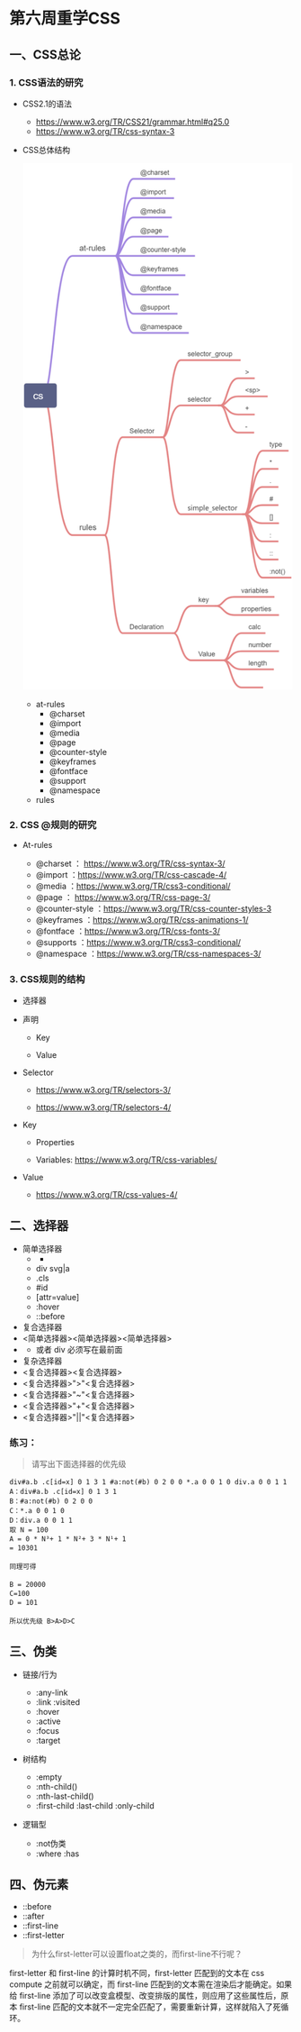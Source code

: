 # 第六周重学CSS

## 一、CSS总论

### 1. CSS语法的研究 

- CSS2.1的语法 

  - https://www.w3.org/TR/CSS21/grammar.html#q25.0
  - https://www.w3.org/TR/css-syntax-3 

- CSS总体结构 

   ![](1.jpg)

   - at-rules
      - @charset
      - @import
      - @media
      - @page
      - @counter-style
      - @keyframes
      - @fontface
      - @support
      - @namespace
   - rules

### 2. CSS @规则的研究 

- At-rules  

   - @charset ： https://www.w3.org/TR/css-syntax-3/  
   - @import ：https://www.w3.org/TR/css-cascade-4/  
   - @media ：https://www.w3.org/TR/css3-conditional/  
   - @page ： https://www.w3.org/TR/css-page-3/  
   - @counter-style ：https://www.w3.org/TR/css-counter-styles-3  
   - @keyframes ：https://www.w3.org/TR/css-animations-1/
   - @fontface ：https://www.w3.org/TR/css-fonts-3/  
   - @supports ：https://www.w3.org/TR/css3-conditional/  
   - @namespace ：https://www.w3.org/TR/css-namespaces-3/ 

### 3. CSS规则的结构 

- 选择器

- 声明

   - Key

   - Value

- Selector  

   - https://www.w3.org/TR/selectors-3/ 

   - https://www.w3.org/TR/selectors-4/  

-  Key  

   - Properties  

   - Variables: https://www.w3.org/TR/css-variables/  

- Value  

   - https://www.w3.org/TR/css-values-4/

## 二、选择器

- 简单选择器  
   - *  
   - div svg|a  
   - .cls  
   - #id  
   -  [attr=value]  
   -  :hover  
   - ::before
- 复合选择器 
- <简单选择器><简单选择器><简单选择器> 
- * 或者 div 必须写在最前面 
- 复杂选择器 
- <复合选择器><sp><复合选择器> 
- <复合选择器>">"<复合选择器> 
- <复合选择器>"~"<复合选择器> 
- <复合选择器>"+"<复合选择器> 
- <复合选择器>"||"<复合选择器>

### 练习：

>请写出下面选择器的优先级

```
div#a.b .c[id=x] 0 1 3 1 #a:not(#b) 0 2 0 0 *.a 0 0 1 0 div.a 0 0 1 1
A：div#a.b .c[id=x] 0 1 3 1 
B：#a:not(#b) 0 2 0 0 
C：*.a 0 0 1 0 
D：div.a 0 0 1 1
取 N = 100
A = 0 * N³+ 1 * N²+ 3 * N¹+ 1 
= 10301

同理可得

B = 20000
C=100
D = 101

所以优先级 B>A>D>C

```
## 三、伪类

- 链接/行为
   - :any-link  
   - :link :visited  
   - :hover  
   - :active  
   - :focus  
   - :target 

- 树结构
   - :empty  
   - :nth-child()  
   - :nth-last-child()  
   - :first-child :last-child :only-child 

- 逻辑型  
   - :not伪类  
   - :where :has 

## 四、伪元素  

- ::before  
- ::after  
- ::first-line  
- ::first-letter 


> 为什么first-letter可以设置float之类的，而first-line不行呢？

 first-letter 和 first-line 的计算时机不同，first-letter 匹配到的文本在 css compute 之前就可以确定，而 first-line 匹配到的文本需在渲染后才能确定。如果给 first-line 添加了可以改变盒模型、改变排版的属性，则应用了这些属性后，原本 first-line 匹配的文本就不一定完全匹配了，需要重新计算，这样就陷入了死循环。